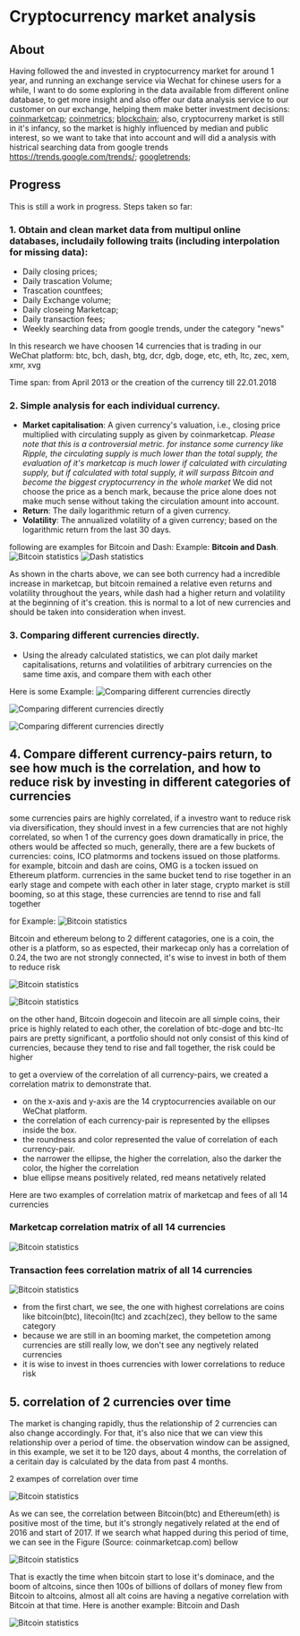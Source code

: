 # Cryptocurrency market analysis
## About

Having followed the and invested in cryptocurrency market for around 1 year, and running an exchange service via Wechat for chinese users for a while, I want to do some exploring in the data available from different online database, to get more insight and also offer our data analysis service to our customer on our exchange, helping them make better investment decisions:
[coinmarketcap](https://coinmarketcap.com);
[coinmetrics](https://coinmetrics.io/);
[blockchain](https://blockchain.info/charts);
also, cryptocurreny market is still in it's infancy, so the market is highly influenced by median and public interest, so we want to take that into account and will did a analysis with histrical searching data from google trends
https://trends.google.com/trends/;
[googletrends](https://trends.google.com/trends/);

## Progress
This is still a work in progress. Steps taken so far:
### 1. Obtain and clean market data from multipul online databases, includaily following traits (including interpolation for missing data):

  - Daily closing prices;
  - Daily trascation Volume;
  - Trascation countfees;
  - Daily Exchange volume;
  - Daily closeing Marketcap;
  - Daily transaction fees;
  - Weekly searching data from google trends, under the category "news"


In this research we have choosen 14 currencies that is trading in our WeChat platform:
btc, bch, dash, btg, dcr, dgb, doge, etc, eth, ltc, zec, xem, xmr, xvg

Time span: from April 2013 or the creation of the currency till 22.01.2018

### 2. Simple analysis for each individual currency.
  - **Market capitalisation**: A given currency's valuation, i.e., closing price multiplied with circulating supply as given by coinmarketcap. *Please note that this is a controversial metric. for instance some currency like Ripple, the circulating supply is much lower than the total supply, the evaluation of it's marketcap is much lower if calculated with circulating supply, but if calculated with total supply, it will surpass Bitcoin and become the biggest cryptocurrency in the whole market* We did not choose the price as a bench mark, because the price alone does not make much sense without taking the circulation amount into account.
  - **Return**: The daily logarithmic return of a given currency.
  - **Volatility**: The annualized volatility of a given currency; based on the logarithmic return from the last 30 days.

following are examples for Bitcoin and Dash:
  Example: **Bitcoin and Dash**.
![Bitcoin statistics](https://github.com/jorjiang/Cryptocurrency-Market-analysis/blob/master/simple%20market%20analysis_Bitcoin.png?style=centerme)
![Dash statistics](https://github.com/jorjiang/Cryptocurrency-Market-analysis/blob/master/simple%20market%20analysis_Dash.png?style=centerme)

As shown in the charts above, we can see both currency had a incredible increase in marketcap, but bitcoin remained a relative even returns and volatility throughout the years, while dash had a higher return and volatility at the beginning of it's creation. this is normal to a lot of new currencies and should be taken into consideration when invest.

### 3. Comparing different currencies directly.

  - Using the already calculated statistics, we can plot daily market capitalisations, returns and volatilities of arbitrary currencies on the same time axis, and compare them with each other

Here is some Example:
![Comparing different currencies directly](https://github.com/jorjiang/Cryptocurrency-Market-analysis/blob/master/marketcap%20of%20btc%20dash%20eth%20etc.png?style=centerme)

![Comparing different currencies directly](https://github.com/jorjiang/Cryptocurrency-Market-analysis/blob/master/returns%20of%20btc%20dash%20eth.png?style=centerme)

![Comparing different currencies directly](https://github.com/jorjiang/Cryptocurrency-Market-analysis/blob/master/volatility%20of%20dcr%20xem%20ltc.png?style=centerme)

## 4. Compare different currency-pairs return, to see how much is the correlation, and how to reduce risk by investing in different categories of currencies
some currencies pairs are highly correlated, if a investro want to reduce risk via diversification, they should invest in a few currencies that are not highly correlated, so when 1 of the currency goes down dramatically in price, the others would be affected so much, generally, there are a few buckets of currencies: coins, ICO platmorms and tockens issued on those platforms. for example, bitcoin and dash are coins, OMG is a tocken issued on Ethereum platform.
currencies in the same bucket tend to rise together in an early stage and compete with each other in later stage, crypto market is still booming, so at this stage, these currencies are tennd to rise and fall together

for Example:
![Bitcoin statistics](https://github.com/jorjiang/Cryptocurrency-Market-analysis/blob/master/return%20of%20btc%20eth.png?style=centerme)

Bitcoin and ethereum belong to 2 different catagories, one is a coin, the other is a platform, so as espected, their markecap only has a correlation of 0.24, the two are not strongly connected, it's wise to invest in both of them to reduce risk

![Bitcoin statistics](https://github.com/jorjiang/Cryptocurrency-Market-analysis/blob/master/return%20of%20btc%20doge.png?style=centerme)

![Bitcoin statistics](https://github.com/jorjiang/Cryptocurrency-Market-analysis/blob/master/return%20of%20btc%20ltc.png?style=centerme)

on the other hand, Bitcoin dogecoin and litecoin are all simple coins, their price is highly related to each other, the corelation of btc-doge and btc-ltc pairs are pretty significant, a portfolio should not only consist of this kind of currencies, because they tend to rise and fall together, the risk could be higher


to get a overview of the correlation of all currency-pairs, we created a correlation matrix to demonstrate that.
  - on the x-axis and y-axis are the 14 cryptocurrencies available on our WeChat platform.
  - the correlation of each currency-pair is represented by the ellipses inside the box.
  - the roundness and color represented the value of correlation of each currency-pair.
  - the narrower the ellipse, the higher the correlation, also the darker the color, the higher the correlation
  - blue ellipse means positively related, red means netatively related
 
Here are two examples of correlation matrix of marketcap and fees of all 14 currencies

###                               Marketcap correlation matrix of all 14 currencies
![Bitcoin statistics](https://github.com/jorjiang/Cryptocurrency-Market-analysis/blob/master/corall%20marketcap.png?style=centerme)

###                            Transaction fees correlation matrix of all 14 currencies
![Bitcoin statistics](https://github.com/jorjiang/Cryptocurrency-Market-analysis/blob/master/corall%20fees.png?style=centerme)

  - from the first chart, we see, the one with highest correlations are coins like bitcoin(btc), litecoin(ltc) and zcach(zec), they bellow to the same category
  - because we are still in an booming market, the competetion among currencies are still really low, we don't see any negtively related currencies
  - it is wise to invest in thoes currencies with lower correlations to reduce risk

## 5. correlation of 2 currencies over time
The market is changing rapidly, thus the relationship of 2 currencies can also change accordingly. For that, it's also nice that we can view this relationship over a period of time. the observation window can be assigned, in this example, we set it to be 120 days, about 4 months, the correlation of a ceritain day is calculated by the data from past 4 months.

2 exampes of correlation over time

![Bitcoin statistics](https://github.com/jorjiang/Cryptocurrency-Market-analysis/blob/master/return%20of%20btc%20eth%20120%20days.pngstyle=centerme)

As we can see, the correlation between Bitcoin(btc) and Ethereum(eth) is positive most of the time, but it's strongly negatively related at the end of 2016 and start of 2017. If we search what happed during this period of time, we can see in the Figure (Source: coinmarketcap.com) bellow

![Bitcoin statistics](https://github.com/jorjiang/Cryptocurrency-Market-analysis/blob/master/marketcapshare.png?style=centerme)

That is exactly the time when bitcoin start to lose it's dominace, and the boom of altcoins, since then 100s of billions of dollars of money flew from Bitcoin to altcoins, almost all alt coins are having a negative correlation with Bitcoin at that time. Here is another example: Bitcoin and Dash

![Bitcoin statistics](https://github.com/jorjiang/Cryptocurrency-Market-analysis/blob/master/return%20of%20btc%20dash%20120%20days.png?style=centerme)
  
    
  
